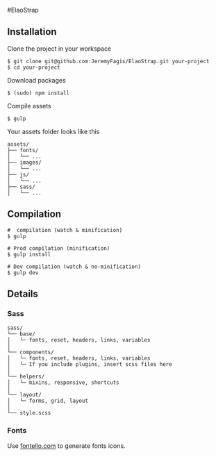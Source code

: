 #ElaoStrap

## Installation

Clone the project in your workspace

	$ git clone git@github.com:JeremyFagis/ElaoStrap.git your-project
	$ cd your-project
	
Download packages

	$ (sudo) npm install
	
Compile assets

	$ gulp
	
Your assets folder looks like this

	assets/
	├── fonts/
	│   └── ...
	├── images/
	│   └── ...
	├── js/
	│   └── ...
	├── sass/
	│   └── ...
	

## Compilation

	#  compilation (watch & minification)
	$ gulp
	
	# Prod compilation (minification)
	$ gulp install
	
	# Dev compilation (watch & no-minification)
	$ gulp dev
	
	
## Details

### Sass

	sass/
	└── base/
	│   └─ fonts, reset, headers, links, variables
	│
	└── components/
	│   └─ fonts, reset, headers, links, variables
	│   └─ If you include plugins, insert scss files here
	│
	└── helpers/
	│   └─ mixins, responsive, shortcuts
	│
	└── layout/
	│   └─ forms, grid, layout
	│
	└── style.scss	
	

### Fonts

Use [fontello.com](http://fontello.com/) to generate fonts icons.


### 
